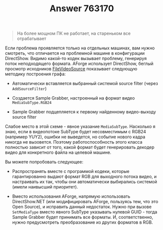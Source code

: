 ﻿---
title: "Answer 763170"
se.owner.user_id: 240512
se.owner.display_name: "MSDN.WhiteKnight"
se.owner.link: "https://ru.stackoverflow.com/users/240512/msdn-whiteknight"
se.answer_id: 763170
se.question_id: 753484
se.post_type: answer
se.score: 1
se.is_accepted: False
---
<blockquote>
  <p>На более мощном ПК не работает, на стареньком все отрабатывает</p>
</blockquote>

<p>Если проблема проявляется только на отдельных машинах, вам нужно смотреть, что отличается на проблемной машине в конфигурации DirectShow. Видимо какой-то кодек вызывает проблему, генерируя поток неподходящего формата. AForge использует DirectShow, беглый просмотр исходников <a href="https://github.com/cureos/aforge/blob/master/Sources/Video.DirectShow/FileVideoSource.cs" rel="nofollow noreferrer">FileVideoSource</a> показывает следующую методику построения графа:</p>

<ul>
<li><p>Автоматически вставляется выбранный системой source filter (через <code>AddSourceFilter</code>)</p></li>
<li><p>Создается Sample Grabber, настроенный на формат видео <code>MediaSubType.RGB24</code></p></li>
<li><p>Sample Grabber подцепляется к первому найденному видео-выходу source filter</p></li>
</ul>

<p>Слабое место в этой схеме - явное указание <code>MediaSubType</code>. Насколько я знаю, если в видеопотоке SubType будет несовместимым с RGB24 (например YUY2), ошибки не выведется, но событие нового кадра никогда не вызовется. Поэтому работоспособность этого класса полностью зависит от того, какой формат будет генерировать декодер видео для конкретного файла на целевой машине.</p>

<p>Вы можете попробовать следующее:</p>

<ul>
<li><p>Распространять вместе с программой кодеки, которые гарантированно выдают формат RGB для выходного потока видео, и настраивать их так, чтобы они автоматически выбирались системой (имели наивысший приоритет).</p></li>
<li><p>Вместо иcпользования AForge, напрямую использовать DirectShow.NET (или модифицировать AForge, пользуясь тем, что это Open Source), и исправить данный недостаток. Нужно при вызове <code>SetMediaType</code> вместо явного SubType указывать нулевой GUID - тогда Sample Grabber будет принимать все форматы. И, соответственно, нужно предусмотреть преобразование из других форматов в RGB.</p></li>
</ul>
